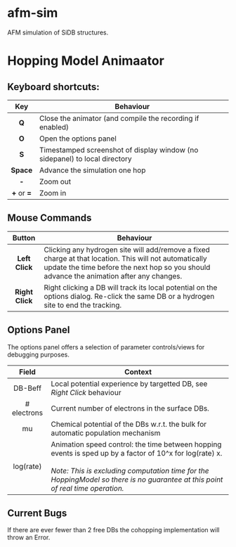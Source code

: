 # afm-sim
AFM simulation of SiDB structures.

# Hopping Model Animaator

## Keyboard shortcuts:
Key | Behaviour
:---: | ---
**Q** | Close the animator (and compile the recording if enabled)
**O** | Open the options panel
**S** | Timestamped screenshot of display window (no sidepanel) to local directory
**Space** | Advance the simulation one hop
**-** | Zoom out
**+** or **=** | Zoom in


## Mouse Commands
Button  | Behaviour
:---:   | ---
**Left Click**  | Clicking any hydrogen site will add/remove a fixed charge at that location. This will not automatically update the time before the next hop so you should advance the animation after any changes.
**Right Click** | Right clicking a DB will track its local potential on the options dialog. Re-click the same DB or a hydrogen site to end the tracking.

## Options Panel

The options panel offers a selection of parameter controls/views for debugging purposes.

Field   |   Context
:---:   | ---
DB-Beff     | Local potential experience by targetted DB, see *Right Click* behaviour
\# electrons| Current number of electrons in the surface DBs.
mu          | Chemical potential of the DBs w.r.t. the bulk for automatic population mechanism
log(rate)   | Animation speed control: the time between hopping events is sped up by a factor of 10^x for log(rate) x. <br><br> *Note: This is excluding computation time for the HoppingModel so there is no guarantee at this point of real time operation.*


## Current Bugs

If there are ever fewer than 2 free DBs the cohopping implementation will throw an Error.
